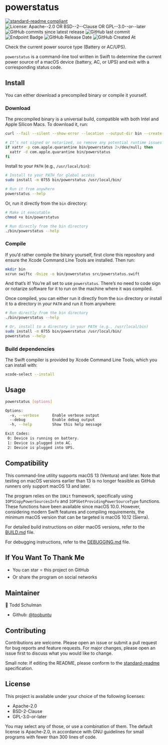 <!--
SPDX-FileCopyrightText: Copyright 2025 Todd Schulman

SPDX-License-Identifier: Apache-2.0 OR BSD-2-Clause OR GPL-3.0-or-later
-->

# powerstatus
[![standard-readme compliant](https://img.shields.io/badge/standard--readme-OK-green.svg)](https://github.com/RichardLitt/standard-readme)
![License: Apache--2.0 OR BSD--2--Clause OR GPL--3.0--or--later](https://img.shields.io/badge/License-Apache--2.0%20OR%20BSD--2--Clause%20OR%20GPL--3.0--or--later-lightgrey)
![GitHub commits since latest release](https://img.shields.io/github/commits-since/toobuntu/powerstatus/latest)
![GitHub last commit](https://img.shields.io/github/last-commit/toobuntu/powerstatus)
![Endpoint Badge](https://img.shields.io/endpoint?url=https%3A%2F%2Floc-counter.onrender.com%2F%3Frepo%3Dtoobuntu%2Fpowerstatus%26branch%3Dmain%26ignored%3D.github%2CLICENSES%2CREADME.md%26languages%3DSwift%26stat%3DlinesOfCode&label=lines%20of%20Swift%20code) <!-- loc-count wrapper for codetabs.com allows specifying a code language; https://github.com/shdwmtr/gloc -->
![GitHub Release Date](https://img.shields.io/github/release-date/toobuntu/powerstatus)
![GitHub Created At](https://img.shields.io/github/created-at/toobuntu/powerstatus)

Check the current power source type (Battery or AC/UPS).

`powerstatus` is a command-line tool written in Swift to determine the current power source of a macOS device (battery, AC, or UPS) and exit with a corresponding status code.

## Install

You can either download a precompiled binary or compile it yourself.

### Download

The precompiled binary is a universal build, compatible with both Intel and Apple Silicon Macs. To download it, run:

```sh
curl --fail --silent --show-error --location --output-dir bin --create-dirs --remote-name --url "https://github.com/toobuntu/powerstatus/releases/latest/download/powerstatus"

# It’s not signed or notarized, so remove any potential runtime issues
if xattr -p com.apple.quarantine bin/powerstatus 2>/dev/null; then
  xattr -d com.apple.quarantine bin/powerstatus
fi
```

<!--
  Note: For more details on running software that hasn’t been signed or notarized, see Apple’s [Gatekeeper documentation](https://support.apple.com/en-us/102445#openanyway).
-->

Install to your `PATH` (e.g., `/usr/local/bin`):

```sh
# Install to your PATH for global access
sudo install -m 0755 bin/powerstatus /usr/local/bin/

# Run it from anywhere
powerstatus --help
```

Or, run it directly from the `bin` directory:

```sh
# Make it executable
chmod +x bin/powerstatus

# Run directly from the bin directory
./bin/powerstatus --help
```

### Compile

If you’d rather compile the binary yourself, first clone this repository and ensure the Xcode Command Line Tools are installed. Then run:

```sh
mkdir bin
xcrun swiftc -Osize -o bin/powerstatus src/powerstatus.swift
```

And that’s it! You’re all set to use `powerstatus`. There’s no need to code sign or notarize software for it to run on the machine where it was compiled.

Once compiled, you can either run it directly from the `bin` directory or install it to a directory in your `PATH` and run it from anywhere:

```sh
# Run directly from the bin directory
./bin/powerstatus --help

# Or, install to a directory in your PATH (e.g., /usr/local/bin)
sudo install -m 0755 bin/powerstatus /usr/local/bin/
powerstatus --help
```

### Build dependencies

The Swift compiler is provided by Xcode Command Line Tools, which you can install with:

```sh
xcode-select --install
```

## Usage

```sh
powerstatus [options]

Options:
  -v, --verbose      Enable verbose output
  --debug            Enable debug output
  -h, --help         Show this help message

Exit Codes:
 0: Device is running on battery.
 1: Device is plugged into AC.
 2: Device is plugged into UPS.
```

## Compatibility

This command-line utility supports macOS 13 (Ventura) and later. Note that testing on macOS versions earlier than 13 is no longer feasible as GitHub runners only support macOS 13 and later.

The program relies on the `IOKit` framework, specifically using `IOPSCopyPowerSourcesInfo` and `IOPSGetProvidingPowerSourceType` functions. These functions have been available since macOS 10.0. However, considering modern Swift features and compiling requirements, the minimum macOS version that can be targeted is macOS 10.12 (Sierra).

For detailed build instructions on older macOS versions, refer to the [BUILD.md](./docs/BUILD.md) file.

For debugging instructions, refer to the [DEBUGGING.md](./docs/DEBUGGING.md) file.

## If You Want To Thank Me

- You can star ⭐️ this project on GitHub
- Or share the program on social networks


## Maintainer

👤 Todd Schulman

* Github: [@toobuntu](https://github.com/toobuntu)

## Contributing

Contributions are welcome. Please open an issue or submit a pull request for bug reports and feature requests. For major changes, please open an issue first to discuss what you would like to change.

Small note: If editing the README, please conform to the [standard-readme](https://github.com/RichardLitt/standard-readme) specification.

## License

This project is available under your choice of the following licenses:

- Apache-2.0
- BSD-2-Clause
- GPL-3.0-or-later

You may select any of those, or use a combination of them. The default license is Apache-2.0, in accordance with GNU guidelines for small programs with fewer than 300 lines of code.
